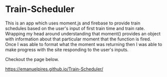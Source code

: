 # Train-Scheduler

This is an app which uses moment.js and firebase to provide train schedules based on the user's input of first train time and train rate.
Wrapping my head around understanding that moment() provides an object with information about that particular moment that the function is fired. Once I was able to format what the moment was returning then I was able to make progress with the site responding to the user's inputs.

Checkout the page below.

https://emanuelpires.github.io/Train-Scheduler/
